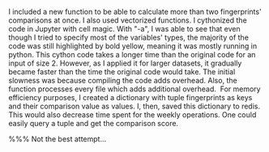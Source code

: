 I included a new function to be able to calculate more than two fingerprints' comparisons at once. 
I also used vectorized functions. I cythonized the code in Jupyter with cell magic. With "-a", 
I was able to see that even though I tried to specify most of the variables' types, the majority of the code was still highlighted by bold yellow, 
meaning it was mostly running in python. This cython code takes a longer time than the original code for an input of size 2. 
However, as I applied it for larger datasets, it gradually became faster than the time the original code would take. 
The initial slowness was because compiling the code adds overhead. Also, the function processes every file which adds additional overhead. 
For memory efficiency purposes, I created a dictionary with tuple fingerprints as keys and their comparison value as values. 
I, then, saved this dictionary to redis. This would also decrease time spent for the weekly operations. 
One could easily query a tuple and get the comparison score. 


%%% Not the best attempt...
